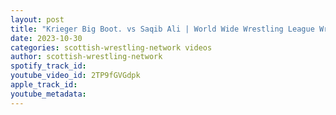 ```yaml
---
layout: post
title: "Krieger Big Boot. vs Saqib Ali | World Wide Wrestling League Wrestling Showdown"
date: 2023-10-30
categories: scottish-wrestling-network videos
author: scottish-wrestling-network
spotify_track_id: 
youtube_video_id: 2TP9fGVGdpk
apple_track_id: 
youtube_metadata: 
---
```

